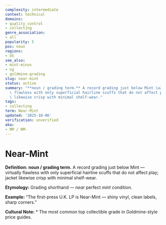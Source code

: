 ```yaml
---
complexity: intermediate
context: technical
domains:
- quality_control
- collecting
genre_association:
- all
popularity: 5
pos: noun
regions:
- US
see_also:
- mint-minus
- vg
- goldmine-grading
slug: near-mint
status: active
summary: "**noun / grading term.** A record grading just below Mint \u2014 virtually\
  \ flawless with only superficial hairline scuffs that do not affect play; jacket\
  \ likewise crisp with minimal shelf-wear."
tags:
- collecting
term: Near-Mint
updated: '2025-10-06'
verification: unverified
aka:
- NM / NM-
---
```


# Near-Mint

**Definition:** **noun / grading term.** A record grading just below Mint — virtually flawless with only superficial hairline scuffs that do not affect play; jacket likewise crisp with minimal shelf-wear.

**Etymology:** Grading shorthand — *near* perfect *mint* condition.

**Example:** “The first-press U.K. LP is Near-Mint — shiny vinyl, clean labels, sharp corners.”

**Cultural Note:** * The most common top collectible grade in Goldmine-style price guides.

